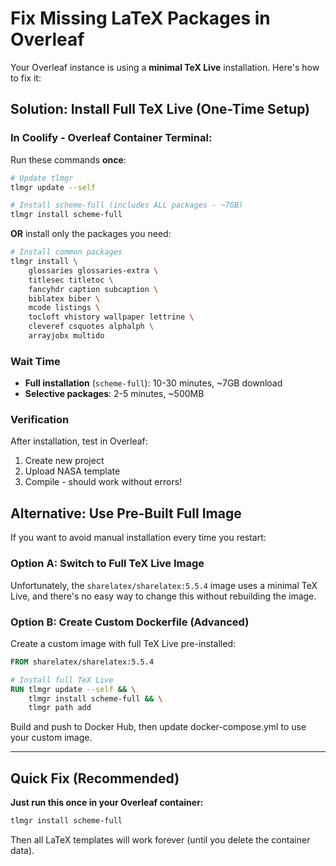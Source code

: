# Fix Missing LaTeX Packages in Overleaf

Your Overleaf instance is using a **minimal TeX Live** installation. Here's how to fix it:

## Solution: Install Full TeX Live (One-Time Setup)

### In Coolify - Overleaf Container Terminal:

Run these commands **once**:

```bash
# Update tlmgr
tlmgr update --self

# Install scheme-full (includes ALL packages - ~7GB)
tlmgr install scheme-full
```

**OR** install only the packages you need:

```bash
# Install common packages
tlmgr install \
    glossaries glossaries-extra \
    titlesec titletoc \
    fancyhdr caption subcaption \
    biblatex biber \
    mcode listings \
    tocloft vhistory wallpaper lettrine \
    cleveref csquotes alphalph \
    arrayjobx multido
```

### Wait Time

- **Full installation** (`scheme-full`): 10-30 minutes, ~7GB download
- **Selective packages**: 2-5 minutes, ~500MB

### Verification

After installation, test in Overleaf:
1. Create new project
2. Upload NASA template
3. Compile - should work without errors!

## Alternative: Use Pre-Built Full Image

If you want to avoid manual installation every time you restart:

### Option A: Switch to Full TeX Live Image

Unfortunately, the `sharelatex/sharelatex:5.5.4` image uses a minimal TeX Live, and there's no easy way to change this without rebuilding the image.

### Option B: Create Custom Dockerfile (Advanced)

Create a custom image with full TeX Live pre-installed:

```dockerfile
FROM sharelatex/sharelatex:5.5.4

# Install full TeX Live
RUN tlmgr update --self && \
    tlmgr install scheme-full && \
    tlmgr path add
```

Build and push to Docker Hub, then update docker-compose.yml to use your custom image.

---

## Quick Fix (Recommended)

**Just run this once in your Overleaf container:**

```bash
tlmgr install scheme-full
```

Then all LaTeX templates will work forever (until you delete the container data).
